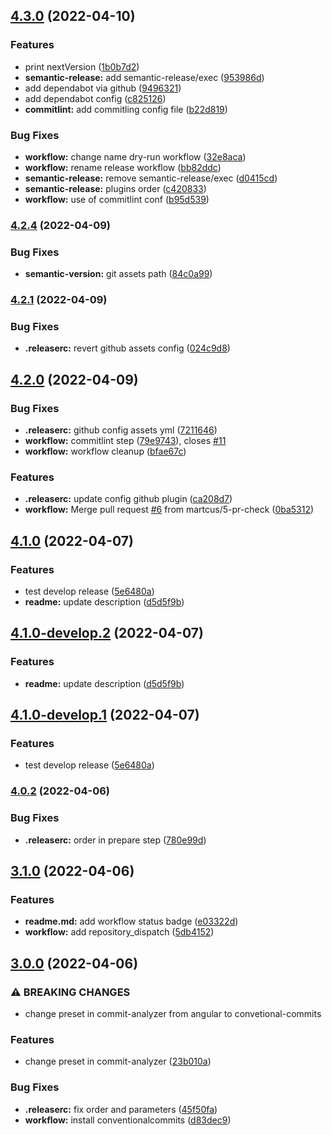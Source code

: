## [4.3.0](https://github.com/martcus/try-semantic/compare/v4.2.4...v4.3.0) (2022-04-10)


### Features

* print nextVersion ([1b0b7d2](https://github.com/martcus/try-semantic/commit/1b0b7d2bb0ba2a664d1da833198a450921e97c84))
* **semantic-release:** add semantic-release/exec ([953986d](https://github.com/martcus/try-semantic/commit/953986ddd84dcac211fa74805fde98bb9b5d83cf))
* add dependabot via github ([9496321](https://github.com/martcus/try-semantic/commit/9496321ed6566e23fbb3d83bc4f11f2809426a83))
* add dependabot config ([c825126](https://github.com/martcus/try-semantic/commit/c825126efde8bbeb7c24fe1c4f2b75552f4cc184))
* **commitlint:** add commitling config file ([b22d819](https://github.com/martcus/try-semantic/commit/b22d819e7ace34e2bf0745db1394dcddbc0a4606))


### Bug Fixes

* **workflow:** change name dry-run workflow ([32e8aca](https://github.com/martcus/try-semantic/commit/32e8aca5c674ac161f8d33c13d2a3651f8ba53aa))
* **workflow:** rename release workflow ([bb82ddc](https://github.com/martcus/try-semantic/commit/bb82ddcaeebc91f3bbe138fde2d9956efc0dc2cf))
* **semantic-release:** remove semantic-release/exec ([d0415cd](https://github.com/martcus/try-semantic/commit/d0415cd36ddf65020b8f2abc0008a2cb767105f7))
* **semantic-release:** plugins order ([c420833](https://github.com/martcus/try-semantic/commit/c420833ba5698f61f45ed59ba311072a6710c55e))
* **workflow:** use of commitlint conf ([b95d539](https://github.com/martcus/try-semantic/commit/b95d539c79719e0f3baebd76df919c753cb48723))

### [4.2.4](https://github.com/martcus/try-semantic/compare/v4.2.3...v4.2.4) (2022-04-09)


### Bug Fixes

* **semantic-version:** git assets path ([84c0a99](https://github.com/martcus/try-semantic/commit/84c0a99ea8f78f3ef9b490d982960a0b8b48d76a))

### [4.2.1](https://github.com/martcus/try-semantic/compare/v4.2.0...v4.2.1) (2022-04-09)


### Bug Fixes

* **.releaserc:** revert github assets config ([024c9d8](https://github.com/martcus/try-semantic/commit/024c9d8f92c001d90330cc782329bff4bb51c269))

## [4.2.0](https://github.com/martcus/try-semantic/compare/v4.1.0...v4.2.0) (2022-04-09)


### Bug Fixes

* **.releaserc:** github config assets yml ([7211646](https://github.com/martcus/try-semantic/commit/7211646a54a81d5d85cb4102647b6bdb3fe6447e))
* **workflow:** commitlint step ([79e9743](https://github.com/martcus/try-semantic/commit/79e9743cc08368f8d77d10b26f83e6d97266c98d)), closes [#11](https://github.com/martcus/try-semantic/issues/11)
* **workflow:** workflow cleanup ([bfae67c](https://github.com/martcus/try-semantic/commit/bfae67cd23867e9e526b62bbf208892dfbb19495))


### Features

* **.releaserc:** update config github plugin ([ca208d7](https://github.com/martcus/try-semantic/commit/ca208d7e1f9ba5f7c5636356eb953cbeca680cf9))
* **workflow:** Merge pull request [#6](https://github.com/martcus/try-semantic/issues/6) from martcus/5-pr-check ([0ba5312](https://github.com/martcus/try-semantic/commit/0ba531243a423a4ed0a702604a88dbac0fa9abe1))

## [4.1.0](https://github.com/martcus/try-semantic/compare/v4.0.2...v4.1.0) (2022-04-07)


### Features

* test develop release ([5e6480a](https://github.com/martcus/try-semantic/commit/5e6480a4d7626c8d79725d1a27b0193502eb2491))
* **readme:** update description ([d5d5f9b](https://github.com/martcus/try-semantic/commit/d5d5f9b6bb4d5b67ba8b3213ce43b7fdfa174064))

## [4.1.0-develop.2](https://github.com/martcus/try-semantic/compare/v4.1.0-develop.1...v4.1.0-develop.2) (2022-04-07)


### Features

* **readme:** update description ([d5d5f9b](https://github.com/martcus/try-semantic/commit/d5d5f9b6bb4d5b67ba8b3213ce43b7fdfa174064))

## [4.1.0-develop.1](https://github.com/martcus/try-semantic/compare/v4.0.2...v4.1.0-develop.1) (2022-04-07)


### Features

* test develop release ([5e6480a](https://github.com/martcus/try-semantic/commit/5e6480a4d7626c8d79725d1a27b0193502eb2491))

### [4.0.2](https://github.com/martcus/try-semantic/compare/v4.0.1...v4.0.2) (2022-04-06)


### Bug Fixes

* **.releaserc:** order in prepare step ([780e99d](https://github.com/martcus/try-semantic/commit/780e99d6bce8347c54b4e45aa8d5c6aeb8719be2))

## [3.1.0](https://github.com/martcus/try-semantic/compare/v3.0.0...v3.1.0) (2022-04-06)


### Features

* **readme.md:** add workflow status badge ([e03322d](https://github.com/martcus/try-semantic/commit/e03322de6884241099d4ddd462a6c10d40765685))
* **workflow:** add repository_dispatch ([5db4152](https://github.com/martcus/try-semantic/commit/5db41527ca8ed8f52e85046bfc0b1254e80221f7))

## [3.0.0](https://github.com/martcus/try-semantic/compare/v2.0.2...v3.0.0) (2022-04-06)


### ⚠ BREAKING CHANGES

* change preset in commit-analyzer from angular to convetional-commits

### Features

* change preset in commit-analyzer ([23b010a](https://github.com/martcus/try-semantic/commit/23b010ab776f55bbe690700b4cdd666ed43f6a64))


### Bug Fixes

* **.releaserc:** fix order and parameters ([45f50fa](https://github.com/martcus/try-semantic/commit/45f50fa8d79b533dc28806bc78c8b766fe2ae6e4))
* **workflow:** install conventionalcommits ([d83dec9](https://github.com/martcus/try-semantic/commit/d83dec9c4420289e08834400f40acefaedf2dc54))
